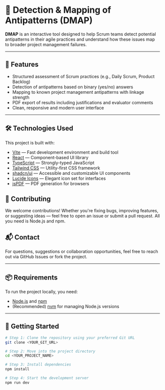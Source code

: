 
# 🧭 Detection & Mapping of Antipatterns (DMAP)

**DMAP** is an interactive tool designed to help Scrum teams detect potential antipatterns in their agile practices and understand how these issues map to broader project management failures.

---

## 🚀 Features

- Structured assessment of Scrum practices (e.g., Daily Scrum, Product Backlog)
- Detection of antipatterns based on binary (yes/no) answers
- Mapping to known project management antipatterns with linkage strength
- PDF export of results including justifications and evaluator comments
- Clean, responsive and modern user interface

---

## 🛠️ Technologies Used

This project is built with:

- [Vite](https://vitejs.dev/) — Fast development environment and build tool
- [React](https://reactjs.org/) — Component-based UI library
- [TypeScript](https://www.typescriptlang.org/) — Strongly-typed JavaScript
- [Tailwind CSS](https://tailwindcss.com/) — Utility-first CSS framework
- [shadcn/ui](https://ui.shadcn.com/) — Accessible and customizable UI components
- [Lucide Icons](https://lucide.dev/) — Elegant icon set for interfaces
- [jsPDF](https://github.com/parallax/jsPDF) — PDF generation for browsers

## 🤝 Contributing
We welcome contributions! Whether you're fixing bugs, improving features, or suggesting ideas — feel free to open an issue or submit a pull request. All you need is Node.js and npm.

## 📬 Contact
For questions, suggestions or collaboration opportunities, feel free to reach out via GitHub Issues or fork the project.

---

## 📦 Requirements

To run the project locally, you need:

- [Node.js](https://nodejs.org/) and [npm](https://www.npmjs.com/)
- (Recommended) [nvm](https://github.com/nvm-sh/nvm#installing-and-updating) for managing Node.js versions

---

## 🧪 Getting Started

```bash
# Step 1: Clone the repository using your preferred Git URL
git clone <YOUR_GIT_URL>

# Step 2: Move into the project directory
cd <YOUR_PROJECT_NAME>

# Step 3: Install dependencies
npm install

# Step 4: Start the development server
npm run dev

